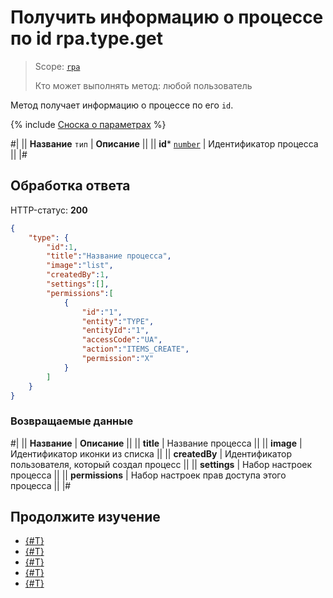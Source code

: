 # Получить информацию о процессе по id rpa.type.get

> Scope: [`rpa`](../../../scopes/permissions.md)
>
> Кто может выполнять метод: любой пользователь

Метод получает информацию о процессе по его `id`.

{% include [Сноска о параметрах](../../../../_includes/required.md) %}

#|
|| **Название**
`тип` | **Описание** ||
|| **id***
[`number`](../../../data-types.md) | Идентификатор процесса ||
|#

## Обработка ответа

HTTP-статус: **200**

```json
{
    "type": {
        "id":1,
        "title":"Название процесса",
        "image":"list",
        "createdBy":1,
        "settings":[],
        "permissions":[
            {
                "id":"1",
                "entity":"TYPE",
                "entityId":"1",
                "accessCode":"UA",
                "action":"ITEMS_CREATE",
                "permission":"X"
            }
        ]
    }
}
```

### Возвращаемые данные

#|
|| **Название** | **Описание** ||
|| **title** | Название процесса ||
|| **image** | Идентификатор иконки из списка ||
|| **createdBy** | Идентификатор пользователя, который создал процесс ||
|| **settings** | Набор настроек процесса ||
|| **permissions** | Набор настроек прав доступа этого процесса ||
|#

## Продолжите изучение 

- [{#T}](./index.md)
- [{#T}](./rpa-type-add.md)
- [{#T}](./rpa-type-update.md)
- [{#T}](./rpa-type-list.md)
- [{#T}](./rpa-type-delete.md)